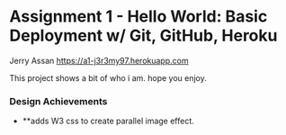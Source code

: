 Assignment 1 - Hello World: Basic Deployment w/ Git, GitHub, Heroku  
===



Jerry Assan
https://a1-j3r3my97.herokuapp.com

This project shows a bit of who i am. hope you enjoy.



### Design Achievements
- **adds W3 css to create parallel image effect.


